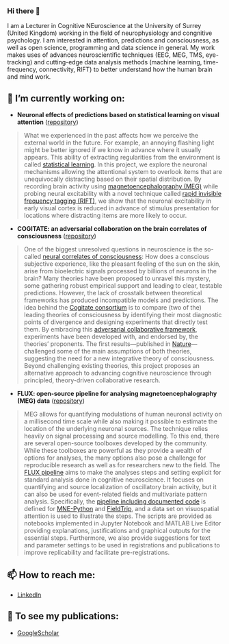 ### Hi there 👋

I am a Lecturer in Cognitive NEuroscience at the University of Surrey (United Kingdom) working in the field of neurophysiology and congnitive psychology. I am interested in attention, predictions and consciousness, as well as open science, programming and data science in general. My work makes uses of advances neuroscientific techniques (EEG, MEG, TMS, eye-tracking) and cutting-edge data analysis methods (machine learning, time-frequency, connectivity, RIFT) to better understand how the human brain and mind work.

## 🔭 I’m currently working on:
- **Neuronal effects of predictions based on statistical learning on visual attention** ([repository](https://github.com/oscfer88/dSL_RIFT))
> What we experienced in the past affects how we perceive the external world in the future. For example, an annoying flashing light might be better ignored if we know in advance where it usually appears. This ability of extracting regularities from the environment is called [statistical learning](https://en.wikipedia.org/wiki/Statistical_learning_in_language_acquisition). In this project, we explore the neuronal mechanisms allowing the attentional system to overlook items that are unequivocally distracting based on their spatial distribution. By recording brain activity using [magnetoencephalography (MEG)](https://en.wikipedia.org/wiki/Magnetoencephalography) while probing neural excitability with a novel technique called [rapid invisible frequency tagging (RIFT)](https://doi.org/10.1093/cercor/bhac160), we show that the neuronal excitability in early visual cortex is reduced in advance of stimulus presentation for locations where distracting items are more likely to occur.
- **COGITATE: an adversarial collaboration on the brain correlates of consciousness** ([repository](https://github.com/Cogitate-consortium/cogitate-msp1))
> One of the biggest unresolved questions in neuroscience is the so-called [neural correlates of consciousness](https://en.wikipedia.org/wiki/Neural_correlates_of_consciousness): How does a conscious subjective experience, like the pleasant feeling of the sun on the skin, arise from bioelectric signals processed by billions of neurons in the brain? Many theories have been proposed to unravel this mystery, some gathering robust empirical support and leading to clear, testable predictions. However, the lack of crosstalk between theoretical frameworks has produced incompatible models and predictions. The idea behind the [Cogitate consortium](https://www.arc-cogitate.com) is to compare (two of the) leading theories of consciousness by identifying their most diagnostic points of divergence and designing experiments that directly test them. By embracing this [adversarial collaborative framework](https://www.science.org/doi/10.1126/science.abj3259), experiments have been developed with, and endorsed by, the theories’ proponents. The first results—published in [Nature](https://doi.org/10.1038/s41586-025-08888-1)—challenged some of the main assumptions of both theories, suggesting the need for a new integrative theory of consciousness. Beyond challenging existing theories, this project proposes an alternative approach to advancing cognitive neuroscience through principled, theory-driven collaborative research.
- **FLUX: open-source pipeline for analysing magnetoencephalography (MEG) data** ([repository](https://github.com/Neuronal-Oscillations/FLUX))
> MEG allows for quantifying modulations of human neuronal activity on a millisecond time scale while also making it possible to estimate the location of the underlying neuronal sources. The technique relies heavily on signal processing and source modelling. To this end, there are several open-source toolboxes developed by the community. While these toolboxes are powerful as they provide a wealth of options for analyses, the many options also pose a challenge for reproducible research as well as for researchers new to the field. The [FLUX pipeline](https://www.sciencedirect.com/science/article/pii/S1053811922001768?via%3Dihub) aims to make the analyses steps and setting explicit for standard analysis done in cognitive neuroscience. It focuses on quantifying and source localization of oscillatory brain activity, but it can also be used for event-related fields and multivariate pattern analysis. Specifically, the [pipeline including documented code](https://neuosc.com/flux/) is defined for [MNE-Python](https://mne.tools/stable/index.html) and [FieldTrip](https://www.fieldtriptoolbox.org/), and a data set on visuospatial attention is used to illustrate the steps. The scripts are provided as notebooks implemented in Jupyter Notebook and MATLAB Live Editor providing explanations, justifications and graphical outputs for the essential steps. Furthermore, we also provide suggestions for text and parameter settings to be used in registrations and publications to improve replicability and facilitate pre-registrations.

## 📫 How to reach me:
- [LinkedIn](https://www.linkedin.com/in/oscar-ferrante-700880250/)

## :newspaper: To see my publications:
- [GoogleScholar](https://scholar.google.it/citations?user=p_D77I0AAAAJ&hl=en)

<!--
**oscfer88/oscfer88** is a ✨ _special_ ✨ repository because its `README.md` (this file) appears on your GitHub profile.

Here are some ideas to get you started:

- 🔭 I’m currently working on ...
- 🌱 I’m currently learning ...
- 👯 I’m looking to collaborate on ...
- 🤔 I’m looking for help with ...
- 💬 Ask me about ...
- 📫 How to reach me: ...
- 😄 Pronouns: ...
- ⚡ Fun fact: ...
-->
